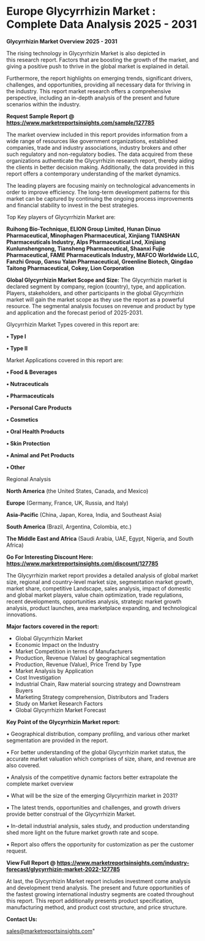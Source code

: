  # Europe Glycyrrhizin Market : Complete Data Analysis 2025 - 2031

<Strong> Glycyrrhizin Market Overview 2025 - 2031</strong>

The rising technology in Glycyrrhizin Market is also depicted in this research report. Factors that are boosting the growth of the market, and giving a positive push to thrive in the global market is explained in detail.

Furthermore, the report highlights on emerging trends, significant drivers, challenges, and opportunities, providing all necessary data for thriving in the industry. This report market research offers a comprehensive perspective, including an in-depth analysis of the present and future scenarios within the industry.

<strong>Request Sample Report @ <a href=https://www.marketreportsinsights.com/sample/127785>https://www.marketreportsinsights.com/sample/127785</a></strong>

The market overview included in this report provides information from a wide range of resources like government organizations, established companies, trade and industry associations, industry brokers and other such regulatory and non-regulatory bodies. The data acquired from these organizations authenticate the Glycyrrhizin research report, thereby aiding the clients in better decision making. Additionally, the data provided in this report offers a contemporary understanding of the market dynamics.

The leading players are focusing mainly on technological advancements in order to improve efficiency. The long-term development patterns for this market can be captured by continuing the ongoing process improvements and financial stability to invest in the best strategies.

Top Key players of Glycyrrhizin Market are:

<strong>Ruihong Bio-Technique, ELION Group Limited, Hunan Dinuo Pharmaceutical, Minophagen Pharmaceutical, Xinjiang TIANSHAN Pharmaceuticals Industry, Alps Pharmaceutical Lnd, Xinjiang Kunlunshengnong, Tiansheng Pharmaceutical, Shaanxi Fujie Pharmaceutical, FAME Pharmaceuticals Industry, MAFCO Worldwide LLC, Fanzhi Group, Gansu Yalan Pharmaceutical, Greenline Biotech, Qingdao Taitong Pharmaceutical, Cokey, Lion Corporation</strong>

<strong><b>Global Glycyrrhizin Market Scope and Size:</b></strong>
The Glycyrrhizin market is declared segment by company, region (country), type, and application. Players, stakeholders, and other participants in the global Glycyrrhizin market will gain the market scope as they use the report as a powerful resource. The segmental analysis focuses on revenue and product by type and application and the forecast period of 2025-2031.

Glycyrrhizin Market Types covered in this report are:

<strong>• Type I

• Type II</strong>

Market Applications covered in this report are:

<strong>• Food & Beverages

• Nutraceuticals

• Pharmaceuticals

• Personal Care Products

• Cosmetics

• Oral Health Products

• Skin Protection

• Animal and Pet Products

• Other</strong> 

Regional Analysis

<strong>North America</strong> (the United States, Canada, and Mexico)

<strong>Europe</strong> (Germany, France, UK, Russia, and Italy)

<strong>Asia-Pacific</strong> (China, Japan, Korea, India, and Southeast Asia)

<strong>South America</strong> (Brazil, Argentina, Colombia, etc.)

<strong>The Middle East and Africa</strong> (Saudi Arabia, UAE, Egypt, Nigeria, and South Africa)

<strong>Go For Interesting Discount Here: <a href=https://www.marketreportsinsights.com/discount/127785>https://www.marketreportsinsights.com/discount/127785</a></strong>

The Glycyrrhizin market report provides a detailed analysis of global market size, regional and country-level market size, segmentation market growth, market share, competitive Landscape, sales analysis, impact of domestic and global market players, value chain optimization, trade regulations, recent developments, opportunities analysis, strategic market growth analysis, product launches, area marketplace expanding, and technological innovations.

<strong><b>Major factors covered in the report:</b></strong>
<ul>
  <li>Global Glycyrrhizin Market </li>
  <li>Economic Impact on the Industry</li>
  <li>Market Competition in terms of Manufacturers</li>
  <li>Production, Revenue (Value) by geographical segmentation</li>
  <li>Production, Revenue (Value), Price Trend by Type</li>
  <li>Market Analysis by Application</li>
  <li>Cost Investigation</li>
  <li>Industrial Chain, Raw material sourcing strategy and Downstream Buyers</li>
  <li>Marketing Strategy comprehension, Distributors and Traders</li>
  <li>Study on Market Research Factors</li>
  <li>Global Glycyrrhizin Market Forecast</li>
</ul>

<strong><b>Key Point of the Glycyrrhizin Market report:</b></strong>

• Geographical distribution, company profiling, and various other market segmentation are provided in the report.

• For better understanding of the global Glycyrrhizin market status, the accurate market valuation which comprises of size, share, and revenue are also covered.

• Analysis of the competitive dynamic factors better extrapolate the complete market overview

• What will be the size of the emerging Glycyrrhizin market in 2031?

• The latest trends, opportunities and challenges, and growth drivers provide better construal of the Glycyrrhizin Market.

• In-detail industrial analysis, sales study, and production understanding shed more light on the future market growth rate and scope.

• Report also offers the opportunity for customization as per the customer request.

<strong><b>View Full Report @ <a href=https://www.marketreportsinsights.com/industry-forecast/glycyrrhizin-market-2022-127785>https://www.marketreportsinsights.com/industry-forecast/glycyrrhizin-market-2022-127785</a></b></strong>


At last, the Glycyrrhizin Market report includes investment come analysis and development trend analysis. The present and future opportunities of the fastest growing international industry segments are coated throughout this report. This report additionally presents product specification, manufacturing method, and product cost structure, and price structure.

<strong>Contact Us:</strong>

sales@marketreportsinsights.com"
